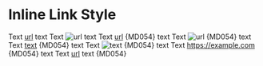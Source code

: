 # Inline Link Style

Text [url](https://example.com) text
Text ![url](https://example.com) text
Text [url] {MD054} text
Text ![url] {MD054} text
Text [text][url] {MD054} text
Text ![text][url] {MD054} text
Text <https://example.com> {MD054} text
Text [url][] text {MD054}

[url]: https://example.com

<!-- markdownlint-configure-file {
  "no-bare-urls": false,
  "link-image-reference-definitions": false,
  "link-image-style": {
    "style": "inline_only"
  }
} -->
